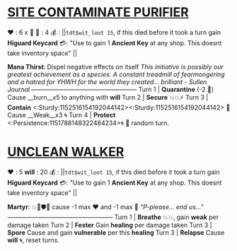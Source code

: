 # [__**SITE CONTAMINATE PURIFIER**__](<https://www.youtube.com/watch?v=47jpx7TZaMY>)
❤️ : 6 x 👥
🔷 : 4
💰 : ||`tdt$wit_loot 15`, if this died before it took a turn gain **Higuard Keycard** 💳: "Use to gain 1 **Ancient Key** at any shop. This doesnt take inventory space" ||

**Mana Thirst**: Dispel negative effects on itself
*This initiative is possibly our greatest achievement as a species. A constant treadmill of fearmongering and a hatred for YHWH for the world they created... brilliant - Sullen Journal*
—————————————————
Turn 1 | **Quarantine** (-2 🔷) Cause __burn__x5 to anything with __will__
Turn 2 | **Secure** 💥💥⚡
Turn 3 | **Contain** <:Sturdy:1152516154192044142><:Sturdy:1152516154192044142> 🔀 Cause __Weak__x3 🌀 
Turn 4 | **Protect** <:Persistence:1151788148322484234>🌀 🔀 random turn.

# [__**UNCLEAN WALKER**__](<https://www.youtube.com/watch?v=47jpx7TZaMY>)
❤️ : 5
__will__ : 20
💰 : ||`tdt$wit_loot 15`, if this died before it took a turn gain **Higuard Keycard** 💳: "Use to gain 1 **Ancient Key** at any shop. This doesnt take inventory space" ||

**Martyr**: 💥🚫🛡️🔀 cause -1 max ❤️ and -1 max 🔷
*"P-please... end us..."*
—————————————————
Turn 1  | **Breathe** 💥💥, gain __weak__ per damage taken 
Turn 2 | **Fester** Gain __healing__ per damage taken
Turn 3 | **Spore** Cause and gain __vulnerable__ per this __healing__
Turn 3 | **Relapse** Cause __will__ 🌀, reset turns.
